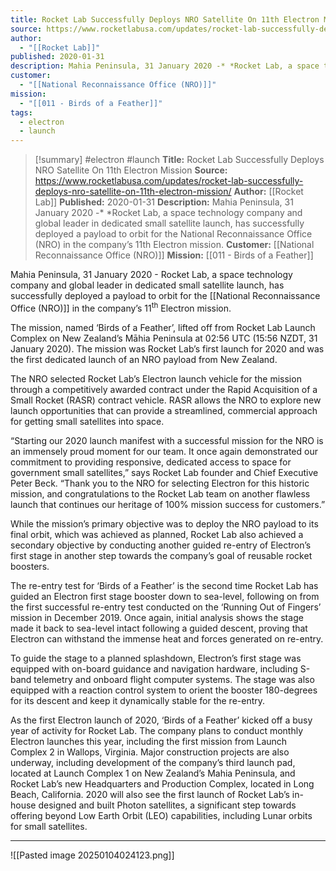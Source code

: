 ```yaml
---
title: Rocket Lab Successfully Deploys NRO Satellite On 11th Electron Mission
source: https://www.rocketlabusa.com/updates/rocket-lab-successfully-deploys-nro-satellite-on-11th-electron-mission/
author:
  - "[[Rocket Lab]]"
published: 2020-01-31
description: Mahia Peninsula, 31 January 2020 -* *Rocket Lab, a space technology company and global leader in dedicated small satellite launch, has successfully deployed a payload to orbit for the National Reconnaissance Office (NRO) in the company’s 11th Electron mission.
customer:
  - "[[National Reconnaissance Office (NRO)]]"
mission:
  - "[[011 - Birds of a Feather]]"
tags:
  - electron
  - launch
---
```

>[!summary]
#electron #launch
**Title:** Rocket Lab Successfully Deploys NRO Satellite On 11th Electron Mission
**Source:** https://www.rocketlabusa.com/updates/rocket-lab-successfully-deploys-nro-satellite-on-11th-electron-mission/
**Author:** [[Rocket Lab]]
**Published:** 2020-01-31
**Description:** Mahia Peninsula, 31 January 2020 -* *Rocket Lab, a space technology company and global leader in dedicated small satellite launch, has successfully deployed a payload to orbit for the National Reconnaissance Office (NRO) in the company’s 11th Electron mission.
**Customer:** [[National Reconnaissance Office (NRO)]]
**Mission:** [[011 - Birds of a Feather]]

Mahia Peninsula, 31 January 2020 - Rocket Lab, a space technology company and global leader in dedicated small satellite launch, has successfully deployed a payload to orbit for the [[National Reconnaissance Office (NRO)]] in the company’s 11<sup>th</sup> Electron mission.

The mission, named ‘Birds of a Feather’, lifted off from Rocket Lab Launch Complex on New Zealand’s Māhia Peninsula at 02:56 UTC (15:56 NZDT, 31 January 2020). The mission was Rocket Lab’s first launch for 2020 and was the first dedicated launch of an NRO payload from New Zealand.

The NRO selected Rocket Lab’s Electron launch vehicle for the mission through a competitively awarded contract under the Rapid Acquisition of a Small Rocket (RASR) contract vehicle. RASR allows the NRO to explore new launch opportunities that can provide a streamlined, commercial approach for getting small satellites into space.

“Starting our 2020 launch manifest with a successful mission for the NRO is an immensely proud moment for our team. It once again demonstrated our commitment to providing responsive, dedicated access to space for government small satellites,” says Rocket Lab founder and Chief Executive Peter Beck. “Thank you to the NRO for selecting Electron for this historic mission, and congratulations to the Rocket Lab team on another flawless launch that continues our heritage of 100% mission success for customers.”

While the mission’s primary objective was to deploy the NRO payload to its final orbit, which was achieved as planned, Rocket Lab also achieved a secondary objective by conducting another guided re-entry of Electron’s first stage in another step towards the company’s goal of reusable rocket boosters.

The re-entry test for ‘Birds of a Feather’ is the second time Rocket Lab has guided an Electron first stage booster down to sea-level, following on from the first successful re-entry test conducted on the ‘Running Out of Fingers’ mission in December 2019. Once again, initial analysis shows the stage made it back to sea-level intact following a guided descent, proving that Electron can withstand the immense heat and forces generated on re-entry.

To guide the stage to a planned splashdown, Electron’s first stage was equipped with on-board guidance and navigation hardware, including S-band telemetry and onboard flight computer systems. The stage was also equipped with a reaction control system to orient the booster 180-degrees for its descent and keep it dynamically stable for the re-entry. 

As the first Electron launch of 2020, ‘Birds of a Feather’ kicked off a busy year of activity for Rocket Lab. The company plans to conduct monthly Electron launches this year, including the first mission from Launch Complex 2 in Wallops, Virginia. Major construction projects are also underway, including development of the company’s third launch pad, located at Launch Complex 1 on New Zealand’s Mahia Peninsula, and Rocket Lab’s new Headquarters and Production Complex, located in Long Beach, California. 2020 will also see the first launch of Rocket Lab’s in-house designed and built Photon satellites, a significant step towards offering beyond Low Earth Orbit (LEO) capabilities, including Lunar orbits for small satellites.

---

![[Pasted image 20250104024123.png]]